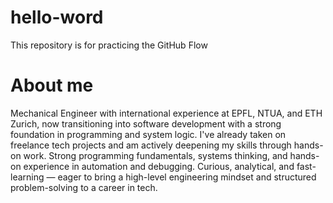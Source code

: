 # hello-word
This repository is for practicing the GitHub Flow
# About me
Mechanical Engineer with international experience at EPFL, NTUA, and ETH Zurich, now transitioning into software development with a strong foundation in programming and system logic. I've already taken on freelance tech projects and am actively deepening my skills through hands-on work. Strong programming fundamentals, systems thinking, and hands-on experience in automation and debugging. Curious, analytical, and fast-learning — eager to bring a high-level engineering mindset and structured problem-solving to a career in tech.
